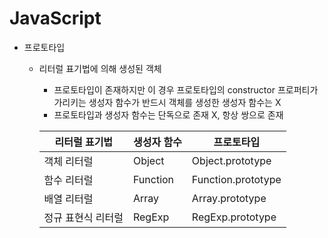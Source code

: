 # JavaScript
* 프로토타입
  - 리터럴 표기법에 의해 생성된 객체
    - 프로토타입이 존재하지만 이 경우 프로토타입의 constructor 프로퍼티가 가리키는 생성자 함수가 반드시 객체를 생성한 생성자 함수는 X
    - 프로토타입과 생성자 함수는 단독으로 존재 X, 항상 쌍으로 존재

    리터럴 표기법 |생성자 함수|프로토타입
    |---|---|---|
    객체 리터럴|Object|Object.prototype
    함수 리터럴|Function|Function.prototype
    배열 리터럴|Array|Array.prototype
    정규 표현식 리터럴|RegExp|RegExp.prototype
